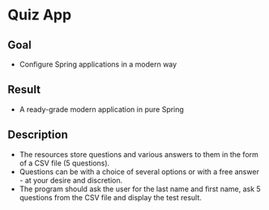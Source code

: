 # Quiz App

## Goal
- Configure Spring applications in a modern way

## Result
- A ready-grade modern application in pure Spring

## Description
- The resources store questions and various answers to them in the form of a CSV file (5 questions).
- Questions can be with a choice of several options or with a free answer - at your desire and discretion.
- The program should ask the user for the last name and first name, ask 5 questions from the CSV file and display the test result.